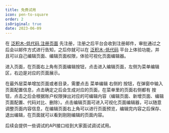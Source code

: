 ```yaml
---
title: 免费试用
icon: pen-to-square
order: 2
isOriginal: true
date: 2023-06-09
---
```


在 [泛积木-低代码 注册页面](https://jimu.fxss.work/#/register) 先注册，注册之后平台会收到注册邮件，审批通过之后会以邮件方式进行告知，之后你就可以在 [泛积木-低代码](https://jimu.fxss.work/) 平台上体验功能，并且可以自己编辑页面、编辑页面权限，体验可视化页面编辑器。

进入页面，在页面右上角有页面编辑按钮，点击进入编辑页面，左侧为菜单编辑区，右边是对应的页面展示。

在最外层菜单增加页面或者目录，需要点击 菜单编辑 右侧的 <HopeIcon icon="plus" /> 按钮，在弹窗中输入页面配置信息，点击确定之后会生成对应的页面，在菜单里的页面右侧都有 <HopeIcon icon="ellipsis-h" /> 按钮，点击之后会根据账户权限弹出对应的可编辑内容（编辑页面、新增页面、编辑页面配置、代码对比、删除）。点击编辑页面可进入可视化页面编辑器，可以随意调整页面内容信息，在编辑页面右上角可以进行页面预览，编辑完内容之后保存、退出编辑，在页面就可以看到刚刚编辑的页面内容。

后续会提供一些调试的API接口给到大家面试调试试用。
